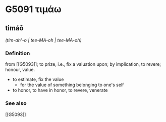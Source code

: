 # G5091 τιμάω

## timáō

_(tim-ah'-o | tee-MA-oh | tee-MA-oh)_

### Definition

from [[G5093]]; to prize, i.e., fix a valuation upon; by implication, to revere; honour, value.

- to estimate, fix the value
  - for the value of something belonging to one's self
- to honor, to have in honor, to revere, venerate

### See also

[[G5093]]

